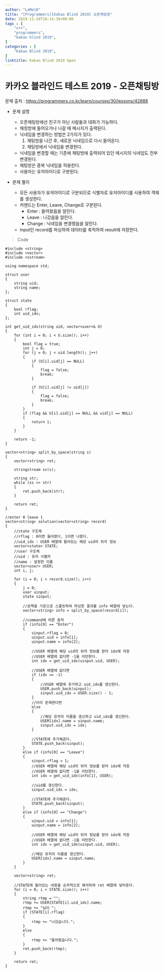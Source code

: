 ```yaml
---
author: "LaMelD"
title: "[Programmers][Kakao Blind 2019] 오픈채팅방"
date: 2019-11-24T18:14:39+09:00
tags : [
    "c++",
    "programmers",
    "kakao blind 2019",
]
categories : [
    "Kakao Blind 2019",
]
linktitle: Kakao Blind 2019 Open
---
```


<h1>카카오 블라인드 테스트 2019 - 오픈채팅방</h1>

문제 출처 : <a href="https://programmers.co.kr/learn/courses/30/lessons/42888">https://programmers.co.kr/learn/courses/30/lessons/42888</a>

- 문제 설명
	- 오픈채팅방에선 친구가 아닌 사람들과 대화가 가능하다.
	- 채칭방에 들어오거나 나갈 때 메시지가 출력된다.
	- 닉네임을 변경하는 방법은 2가지가 있다.
		1. 채팅방을 나간 후, 새로운 닉네임으로 다시 들어온다.
		2. 채팅방에서 닉네임을 변경한다.
	- 닉네임을 변경할 때는 기존에 채팅방에 출력되어 있던 메시지의 닉네임도 전부 변경된다.
	- 채팅방은 중복 닉네임을 허용한다.
	- 사용자는 유저아이디로 구분된다.
	
- 문제 풀이
	- 모든 사용자가 유저아이디로 구분되므로 식별자로 유저아이디를 사용하여 객체를 생성한다.
	- 커맨드는 Enter, Leave, Change로 구분된다.
		- Enter : 들어왔음을 알린다.
		- Leave : 나갔음을 알린다.
		- Change : 닉네임을 변경했음을 알린다.
	- input인 record를 파싱하여 데이터를 축적하여 result에 저장한다.
	
>Code
```
#include <string>
#include <vector>
#include <sstream>

using namespace std;

struct user
{
	string uid;
	string name;
};

struct state
{
	bool rflag;
	int uid_idx;
};

int get_uid_idx(string uid, vector<user>& U)
{
	for (int i = 0; i < U.size(); i++)
	{
		bool flag = true;
		int j = 0;
		for (j = 0; j < uid.length(); j++)
		{
			if (U[i].uid[j] == NULL)
			{
				flag = false;
				break;
			}

			if (U[i].uid[j] != uid[j])
			{
				flag = false;
				break;
			}
		}
		if (flag && U[i].uid[j] == NULL && uid[j] == NULL)
		{
			return i;
		}
	}

	return -1;
}

vector<string> split_by_space(string s)
{
	vector<string> ret;

	stringstream ss(s);

	string str;
	while (ss >> str)
	{
		ret.push_back(str);
	}

	return ret;
}

//enter 0 leave 1
vector<string> solution(vector<string> record)
{
	//state 구조체
	//rflag : 0이면 들어왔다, 1이면 나왔다.
	//uid_idx : USER 배열에 들어있는 해당 uid의 위치 정보
	vector<state> STATE;
	//user 구조체
	//uid : 유저 식별자
	//name : 설정한 이름
	vector<user> USER;
	int i, j;

	for (i = 0; i < record.size(); i++)
	{
		j = 0;
		user uinput;
		state sinput;

		//공백을 기준으로 스플릿하여 파싱한 결과를 info 배열에 넣는다.
		vector<string> info = split_by_space(record[i]);

		//command에 따른 동작
		if (info[0] == "Enter")
		{
			sinput.rflag = 0;
			uinput.uid = info[1];
			uinput.name = info[2];

			//USER 배열에 해당 uid의 위치 정보를 받아 idx에 저장
			//USER 배열에 없다면 -1을 리턴한다.
			int idx = get_uid_idx(uinput.uid, USER);

			//USER 배열에 없다면
			if (idx == -1)
			{
				//USER 배열에 추가하고 uid_idx를 갱신한다.
				USER.push_back(uinput);
				sinput.uid_idx = USER.size() - 1;
			}
			//이미 존재한다면
			else
			{
				//해당 유저의 이름을 갱신하고 uid_idx를 갱신한다.
				USER[idx].name = uinput.name;
				sinput.uid_idx = idx;
			}

			//STATE에 추가해준다.
			STATE.push_back(sinput);
		}
		else if (info[0] == "Leave")
		{
			sinput.rflag = 1;
			//USER 배열에 해당 uid의 위치 정보를 받아 idx에 저장
			//USER 배열에 없다면 -1을 리턴한다.
			int idx = get_uid_idx(info[1], USER);

			//uid를 갱신한다.
			sinput.uid_idx = idx;

			//STATE에 추가해준다.
			STATE.push_back(sinput);
		}
		else if (info[0] == "Change")
		{
			uinput.uid = info[1];
			uinput.name = info[2];

			//USER 배열에 해당 uid의 위치 정보를 받아 idx에 저장
			//USER 배열에 없다면 -1을 리턴한다.
			int idx = get_uid_idx(uinput.uid, USER);

			//해당 유저의 이름을 갱신한다.
			USER[idx].name = uinput.name;
		}
	}

	vector<string> ret;

	//STATE에 들어있는 내용을 순차적으로 해석하여 ret 배열에 넣어준다.
	for (i = 0; i < STATE.size(); i++)
	{
		string rtmp = "";
		rtmp += USER[STATE[i].uid_idx].name;
		rtmp += "님이 ";
		if (STATE[i].rflag)
		{
			rtmp += "나갔습니다.";
		}
		else
		{
			rtmp += "들어왔습니다.";
		}
		ret.push_back(rtmp);
	}

	return ret;
}
```